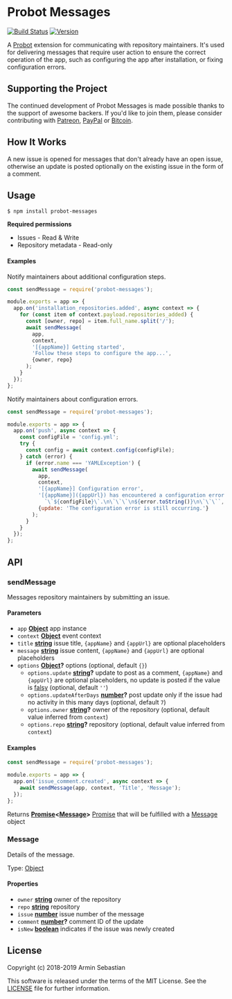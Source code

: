 # Probot Messages

[![Build Status](https://img.shields.io/travis/com/dessant/probot-messages/master.svg)](https://travis-ci.com/dessant/probot-messages)
[![Version](https://img.shields.io/npm/v/probot-messages.svg?colorB=007EC6)](https://www.npmjs.com/package/probot-messages)

A [Probot](https://github.com/probot/probot) extension for communicating with
repository maintainers. It's used for delivering messages that
require user action to ensure the correct operation of the app, such as
configuring the app after installation, or fixing configuration errors.

## Supporting the Project

The continued development of Probot Messages is made possible
thanks to the support of awesome backers. If you'd like to join them,
please consider contributing with [Patreon](https://www.patreon.com/dessant),
[PayPal](https://www.paypal.me/ArminSebastian) or [Bitcoin](https://goo.gl/uJUAaU).

## How It Works

A new issue is opened for messages that don't already have an open issue,
otherwise an update is posted optionally on the existing issue
in the form of a comment.

## Usage

```shell
$ npm install probot-messages
```

**Required permissions**

-   Issues - Read & Write
-   Repository metadata - Read-only

#### Examples

Notify maintainers about additional configuration steps.

```javascript
const sendMessage = require('probot-messages');

module.exports = app => {
  app.on('installation_repositories.added', async context => {
    for (const item of context.payload.repositories_added) {
      const [owner, repo] = item.full_name.split('/');
      await sendMessage(
        app,
        context,
        '[{appName}] Getting started',
        'Follow these steps to configure the app...',
        {owner, repo}
      );
    }
  });
};
```

Notify maintainers about configuration errors.

```javascript
const sendMessage = require('probot-messages');

module.exports = app => {
  app.on('push', async context => {
    const configFile = 'config.yml';
    try {
      const config = await context.config(configFile);
    } catch (error) {
      if (error.name === 'YAMLException') {
        await sendMessage(
          app,
          context,
          '[{appName}] Configuration error',
          '[{appName}]({appUrl}) has encountered a configuration error in ' +
            `\`${configFile}\`.\n\`\`\`\n${error.toString()}\n\`\`\``,
          {update: 'The configuration error is still occurring.'}
        );
      }
    }
  });
};
```

## API

<!-- Generated by documentation.js. Update this documentation by updating the source code. -->

### sendMessage

Messages repository maintainers by submitting an issue.

#### Parameters

-   `app` **[Object](https://developer.mozilla.org/docs/Web/JavaScript/Reference/Global_Objects/Object)** app instance
-   `context` **[Object](https://developer.mozilla.org/docs/Web/JavaScript/Reference/Global_Objects/Object)** event context
-   `title` **[string](https://developer.mozilla.org/docs/Web/JavaScript/Reference/Global_Objects/String)** issue title, `{appName}` and `{appUrl}`
      are optional placeholders
-   `message` **[string](https://developer.mozilla.org/docs/Web/JavaScript/Reference/Global_Objects/String)** issue content, `{appName}` and `{appUrl}`
      are optional placeholders
-   `options` **[Object](https://developer.mozilla.org/docs/Web/JavaScript/Reference/Global_Objects/Object)?** options (optional, default `{}`)
    -   `options.update` **[string](https://developer.mozilla.org/docs/Web/JavaScript/Reference/Global_Objects/String)?** update to post as a comment, `{appName}`
          and `{appUrl}` are optional placeholders, no update is posted if the value
          is [falsy](https://developer.mozilla.org/en-US/docs/Glossary/Falsy) (optional, default `''`)
    -   `options.updateAfterDays` **[number](https://developer.mozilla.org/docs/Web/JavaScript/Reference/Global_Objects/Number)?** post update only if the issue
          had no activity in this many days (optional, default `7`)
    -   `options.owner` **[string](https://developer.mozilla.org/docs/Web/JavaScript/Reference/Global_Objects/String)?** owner of the repository
          (optional, default value inferred from `context`)
    -   `options.repo` **[string](https://developer.mozilla.org/docs/Web/JavaScript/Reference/Global_Objects/String)?** repository
          (optional, default value inferred from `context`)

#### Examples

```javascript
const sendMessage = require('probot-messages');

module.exports = app => {
  app.on('issue_comment.created', async context => {
    await sendMessage(app, context, 'Title', 'Message');
  });
};
```

Returns **[Promise](https://developer.mozilla.org/docs/Web/JavaScript/Reference/Global_Objects/Promise)&lt;[Message](#message)>** [Promise](https://developer.mozilla.org/docs/Web/JavaScript/Reference/Global_Objects/Promise)
  that will be fulfilled with a [Message](#message) object

### Message

Details of the message.

Type: [Object](https://developer.mozilla.org/docs/Web/JavaScript/Reference/Global_Objects/Object)

#### Properties

-   `owner` **[string](https://developer.mozilla.org/docs/Web/JavaScript/Reference/Global_Objects/String)** owner of the repository
-   `repo` **[string](https://developer.mozilla.org/docs/Web/JavaScript/Reference/Global_Objects/String)** repository
-   `issue` **[number](https://developer.mozilla.org/docs/Web/JavaScript/Reference/Global_Objects/Number)** issue number of the message
-   `comment` **[number](https://developer.mozilla.org/docs/Web/JavaScript/Reference/Global_Objects/Number)?** comment ID of the update
-   `isNew` **[boolean](https://developer.mozilla.org/docs/Web/JavaScript/Reference/Global_Objects/Boolean)** indicates if the issue was newly created

## License

Copyright (c) 2018-2019 Armin Sebastian

This software is released under the terms of the MIT License.
See the [LICENSE](LICENSE) file for further information.
